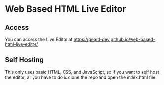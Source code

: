 # Web Based HTML Live Editor

## Access

You can access the Live Editor at https://geard-dev.github.io/web-based-html-live-editor/

## Self Hosting

This only uses basic HTML, CSS, and JavaScript, so if you want to self host the editor, all you have to do is clone the repo and open the index.html file